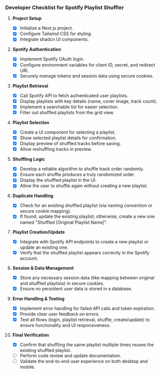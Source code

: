 ### Developer Checklist for Spotify Playlist Shuffler

1. **Project Setup**

    - [x] Initialize a Next.js project.
    - [x] Configure Tailwind CSS for styling.
    - [x] Integrate shadcn UI components.

2. **Spotify Authentication**

    - [x] Implement Spotify OAuth login.
    - [x] Configure environment variables for client ID, secret, and redirect URI.
    - [x] Securely manage tokens and session data using secure cookies.

3. **Playlist Retrieval**

    - [x] Call Spotify API to fetch authenticated user playlists.
    - [x] Display playlists with key details (name, cover image, track count).
    - [x] Implement a searchable list for easier selection.
    - [x] Filter out shuffled playlists from the grid view.

4. **Playlist Selection**

    - [x] Create a UI component for selecting a playlist.
    - [x] Show selected playlist details for confirmation.
    - [x] Display preview of shuffled tracks before saving.
    - [x] Allow reshuffling tracks in preview.

5. **Shuffling Logic**

    - [x] Develop a reliable algorithm to shuffle track order randomly.
    - [x] Ensure each shuffle produces a truly randomized order.
    - [x] Display the shuffled playlist in the UI.
    - [x] Allow the user to shuffle again without creating a new playlist.

6. **Duplicate Handling**

    - [x] Check for an existing shuffled playlist (via naming convention or secure cookie mapping).
    - [x] If found, update the existing playlist; otherwise, create a new one named "Shuffled [Original Playlist Name]".

7. **Playlist Creation/Update**

    - [x] Integrate with Spotify API endpoints to create a new playlist or update an existing one.
    - [x] Verify that the shuffled playlist appears correctly in the Spotify account.

8. **Session & Data Management**

    - [x] Store any necessary session data (like mapping between original and shuffled playlists) in secure cookies.
    - [x] Ensure no persistent user data is stored in a database.

9. **Error Handling & Testing**

    - [x] Implement error handling for failed API calls and token expiration.
    - [x] Provide clear user feedback on errors.
    - [x] Test all flows (login, playlist retrieval, shuffle, create/update) to ensure functionality and UI responsiveness.

10. **Final Verification**
    - [x] Confirm that shuffling the same playlist multiple times reuses the existing shuffled playlist.
    - [ ] Perform code review and update documentation.
    - [ ] Validate the end-to-end user experience on both desktop and mobile.
